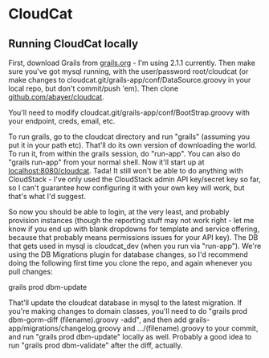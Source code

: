 # CloudCat

## Running CloudCat locally

First, download Grails from [grails.org](http://grails.org) - I'm using 2.1.1 currently. Then make sure you've got mysql running, with the user/password root/cloudcat (or make changes to cloudcat.git/grails-app/conf/DataSource.groovy in your local repo, but don't commit/push 'em). Then clone [github.com/abayer/cloudcat](http://github.com/abayer/cloudcat). 

You'll need to modify cloudcat.git/grails-app/conf/BootStrap.groovy with your endpoint, creds, email, etc.

To run grails, go to the cloudcat directory and run "grails" (assuming you put it in your path etc). That'll do its own version of downloading the world. To run it, from within the grails session, do "run-app". You can also do "grails run-app" from your normal shell. Now it'll start up at [localhost:8080/cloudcat](http://localhost:8080/cloudcat). Tada! It still won't be able to do anything with CloudStack - I've only used the CloudStack admin API key/secret key so far, so I can't guarantee how configuring it with your own key will work, but that's what I'd suggest.

So now you should be able to login, at the very least, and probably provision instances (though the reporting stuff may not work right - let me know if you end up with blank dropdowns for template and service offering, because that probably means permissions issues for your API key). The DB that gets used in mysql is cloudcat_dev (when you run via "run-app"). We're using the DB Migrations plugin for database changes, so I'd recommend doing the following first time you clone the repo, and again whenever you pull changes:

grails prod dbm-update

That'll update the cloudcat database in mysql to the latest migration. If you're making changes to domain classes, you'll need to do "grails prod dbm-gorm-diff (filename).groovy -add", and then add grails-app/migrations/changelog.groovy and .../(filename).groovy to your commit, and run "grails prod dbm-update" locally as well. Probably a good idea to run "grails prod dbm-validate" after the diff, actually.
